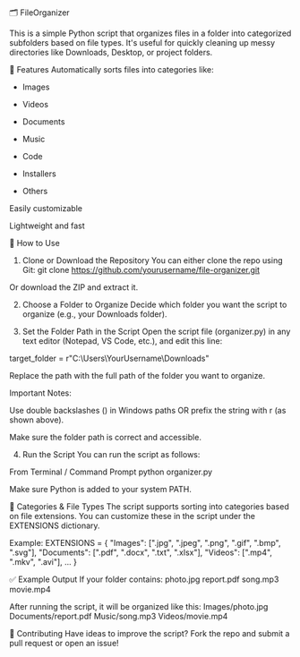🗂️ FileOrganizer

This is a simple Python script that organizes files in a folder into categorized subfolders based on file types. It's useful for quickly cleaning up messy directories like Downloads, Desktop, or project folders.

🔧 Features
Automatically sorts files into categories like:

- Images

- Videos

- Documents

- Music

- Code

- Installers

- Others

Easily customizable

Lightweight and fast

📁 How to Use
1. Clone or Download the Repository
You can either clone the repo using Git:
git clone https://github.com/yourusername/file-organizer.git

Or download the ZIP and extract it.


2. Choose a Folder to Organize
Decide which folder you want the script to organize (e.g., your Downloads folder).


3. Set the Folder Path in the Script
Open the script file (organizer.py) in any text editor (Notepad, VS Code, etc.), and edit this line:

target_folder = r"C:\Users\YourUsername\Downloads"

Replace the path with the full path of the folder you want to organize.

Important Notes:

Use double backslashes (\) in Windows paths OR prefix the string with r (as shown above).

Make sure the folder path is correct and accessible.


4. Run the Script
You can run the script as follows:

From Terminal / Command Prompt
python organizer.py

Make sure Python is added to your system PATH.

📝 Categories & File Types
The script supports sorting into categories based on file extensions. You can customize these in the script under the EXTENSIONS dictionary.

Example:
EXTENSIONS = {
"Images": [".jpg", ".jpeg", ".png", ".gif", ".bmp", ".svg"],
"Documents": [".pdf", ".docx", ".txt", ".xlsx"],
"Videos": [".mp4", ".mkv", ".avi"],
...
}

✅ Example Output
If your folder contains:
photo.jpg
report.pdf
song.mp3
movie.mp4

After running the script, it will be organized like this:
Images/photo.jpg
Documents/report.pdf
Music/song.mp3
Videos/movie.mp4

🤝 Contributing
Have ideas to improve the script? Fork the repo and submit a pull request or open an issue!
